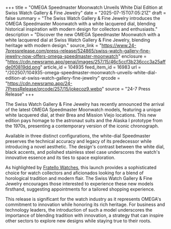 +++
title = "OMEGA Speedmaster Moonwatch Unveils White Dial Edition at Swiss Watch Gallery & Fine Jewelry"
date = "2025-07-15T07:05:21Z"
draft = false
summary = "The Swiss Watch Gallery & Fine Jewelry introduces the OMEGA Speedmaster Moonwatch with a white lacquered dial, blending historical inspiration with modern design for collectors and enthusiasts."
description = "Discover the new OMEGA Speedmaster Moonwatch with a white lacquered dial at Swiss Watch Gallery & Fine Jewelry, blending heritage with modern design."
source_link = "https://www.24-7pressrelease.com/press-release/524865/swiss-watch-gallery-fine-jewelry-now-offers-omega-speedmaster-moonwatch"
enclosure = "https://cdn.newsramp.app/genai/images/257/15/46c5ccf3b236ccc3a25affde0f0819dd.png"
article_id = 104935
feed_item_id = 16983
url = "/202507/104935-omega-speedmaster-moonwatch-unveils-white-dial-edition-at-swiss-watch-gallery-fine-jewelry"
qrcode = "https://cdn.newsramp.app/24-7PressRelease/qrcode/257/15/jokecoz9.webp"
source = "24-7 Press Release"
+++

<p>The Swiss Watch Gallery & Fine Jewelry has recently announced the arrival of the latest OMEGA Speedmaster Moonwatch models, featuring a unique white lacquered dial, at their Brea and Mission Viejo locations. This new edition pays homage to the astronaut suits and the Alaska I prototype from the 1970s, presenting a contemporary version of the iconic chronograph.</p><p>Available in three distinct configurations, the white-dial Speedmaster preserves the technical accuracy and legacy of its predecessor while introducing a novel aesthetic. The design's contrast between the white dial, black accents, and polished stainless steel case underscores the watch's innovative essence and its ties to space exploration.</p><p>As highlighted by <a href="https://www.fratellowatches.com" rel="nofollow" target="_blank">Fratello Watches</a>, this launch provides a sophisticated choice for watch collectors and aficionados looking for a blend of horological tradition and modern flair. The Swiss Watch Gallery & Fine Jewelry encourages those interested to experience these new models firsthand, suggesting appointments for a tailored shopping experience.</p><p>This release is significant for the watch industry as it represents OMEGA's commitment to innovation while honoring its rich heritage. For business and technology leaders, the introduction of such a model underscores the importance of blending tradition with innovation, a strategy that can inspire other sectors to explore new designs while staying true to their roots.</p>